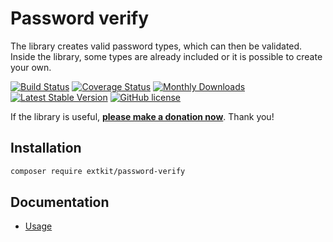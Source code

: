 # Password verify

The library creates valid password types, which can then be validated.
Inside the library, some types are already included or it is possible to create your own.

[![Build Status](https://travis-ci.org/%COMPOSER_PACKAGE%.svg?branch=master)](https://travis-ci.org/%COMPOSER_PACKAGE%)
[![Coverage Status](https://coveralls.io/repos/github/%COMPOSER_PACKAGE%/badge.svg?branch=master)](https://coveralls.io/github/%COMPOSER_PACKAGE%?branch=master)
[![Monthly Downloads](https://poser.pugx.org/%COMPOSER_PACKAGE%/d/monthly)](https://packagist.org/packages/%COMPOSER_PACKAGE%)
[![Latest Stable Version](https://poser.pugx.org/%COMPOSER_PACKAGE%/v/stable)](https://github.com/%COMPOSER_PACKAGE%/releases)
[![GitHub license](https://img.shields.io/github/license/%COMPOSER_PACKAGE%)](https://github.com/%COMPOSER_PACKAGE%/blob/master/LICENSE)

If the library is useful, **[please make a donation now](https://filipsedivy.cz/donation?to=extkit%2Fpassword-verify)**. Thank you!

## Installation

```bash
composer require extkit/password-verify
```

## Documentation

- [Usage](.docs/README.md#usage)
